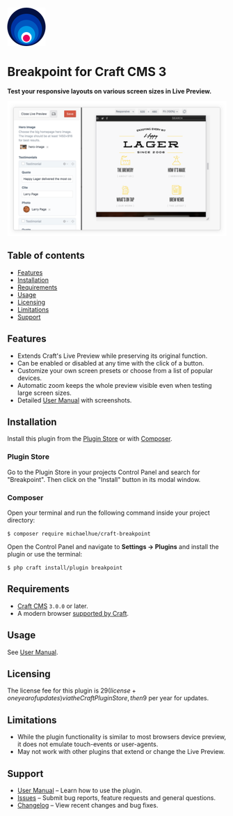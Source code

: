 ![Icon]

# Breakpoint for Craft CMS 3

**Test your responsive layouts on various screen sizes in Live Preview.**

![Preview]

## Table of contents

-   [Features](#features)
-   [Installation](#installation)
-   [Requirements](#requirements)
-   [Usage](#usage)
-   [Licensing](#licensing)
-   [Limitations](#limitations)
-   [Support](#support)

## Features

-   Extends Craft's Live Preview while preserving its original function.
-   Can be enabled or disabled at any time with the click of a button.
-   Customize your own screen presets or choose from a list of popular devices.
-   Automatic zoom keeps the whole preview visible even when testing large screen sizes.
-   Detailed [User Manual] with screenshots.

## Installation

Install this plugin from the [Plugin Store](https://plugins.craftcms.com/breakpoint) or with [Composer](https://packagist.org/packages/michaelhue/craft-breakpoint).

### Plugin Store

Go to the Plugin Store in your projects Control Panel and search for "Breakpoint". Then click on the "Install" button in its modal window.

### Composer

Open your terminal and run the following command inside your project directory:

    $ composer require michaelhue/craft-breakpoint

Open the Control Panel and navigate to **Settings → Plugins** and install the plugin or use the terminal:

    $ php craft install/plugin breakpoint

## Requirements

-   [Craft CMS] `3.0.0` or later.
-   A modern browser [supported by Craft][browser requirements].

## Usage

See [User Manual].

## Licensing

The license fee for this plugin is $29 (license + one year of updates) via the Craft Plugin Store, then$9 per year for updates.

## Limitations

-   While the plugin functionality is similar to most browsers device preview, it does not emulate touch-events or user-agents.
-   May not work with other plugins that extend or change the Live Preview.

## Support

-   [User Manual] – Learn how to use the plugin.
-   [Issues] – Submit bug reports, feature requests and general questions.
-   [Changelog] – View recent changes and bug fixes.

[craft cms]: https://github.com/craftcms/cms/
[browser requirements]: https://docs.craftcms.com/v3/requirements.html#control-panel-browser-requirements
[user manual]: https://github.com/michaelhue/craft-breakpoint/tree/master/docs
[issues]: https://github.com/michaelhue/craft-breakpoint/issues
[changelog]: https://github.com/michaelhue/craft-breakpoint/blob/master/CHANGELOG.md
[icon]: https://raw.githubusercontent.com/michaelhue/craft-breakpoint/master/src/icon.svg?sanitize=true
[preview]: https://raw.githubusercontent.com/michaelhue/craft-breakpoint/master/docs/resources/preview.png
